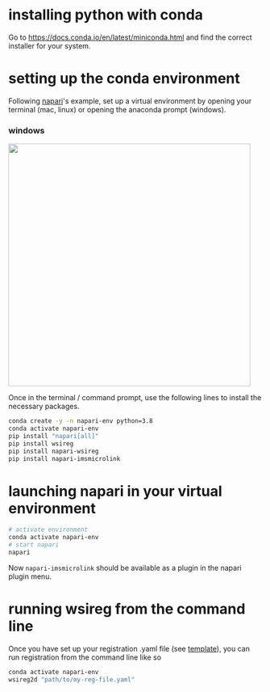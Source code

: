# installing python with conda

Go to https://docs.conda.io/en/latest/miniconda.html and find the correct installer for your system.

# setting up the conda environment

Following [napari](https://napari.org/)'s example, set up a virtual environment by opening your terminal (mac, linux) or opening
the anaconda prompt (windows).
### windows
<img src="https://user-images.githubusercontent.com/17855764/150007446-ca13db5a-423a-4351-bc85-aa49c78979f1.png" width="480">

Once in the terminal / command prompt, use the following lines to install the necessary packages.
```bash
conda create -y -n napari-env python=3.8
conda activate napari-env
pip install "napari[all]"
pip install wsireg
pip install napari-wsireg
pip install napari-imsmicrolink
```

# launching napari in your virtual environment

```bash
# activate environment
conda activate napari-env
# start napari
napari
```

Now `napari-imsmicrolink` should be available as a plugin in the napari plugin menu.

# running wsireg from the command line
Once you have set up your registration .yaml file (see [template](./reg-template.yaml)), you can run registration from the command line like so
```bash
conda activate napari-env
wsireg2d "path/to/my-reg-file.yaml"
```


